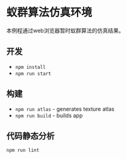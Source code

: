# 蚁群算法仿真环境

本例程通过web浏览器暂时蚁群算法的仿真结果。

## 开发

* `npm install`
* `npm run start`

## 构建

* `npm run atlas` - generates texture atlas
* `npm run build` - builds app

## 代码静态分析

`npm run lint`
